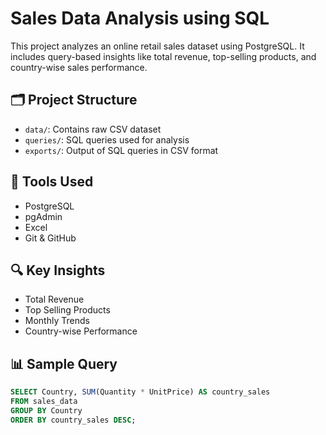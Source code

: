 # Sales Data Analysis using SQL

This project analyzes an online retail sales dataset using PostgreSQL. It includes query-based insights like total revenue, top-selling products, and country-wise sales performance.

## 🗂️ Project Structure

- `data/`: Contains raw CSV dataset
- `queries/`: SQL queries used for analysis
- `exports/`: Output of SQL queries in CSV format

## 🔧 Tools Used

- PostgreSQL
- pgAdmin
- Excel
- Git & GitHub

## 🔍 Key Insights

- Total Revenue
- Top Selling Products
- Monthly Trends
- Country-wise Performance

## 📊 Sample Query

```sql
SELECT Country, SUM(Quantity * UnitPrice) AS country_sales
FROM sales_data
GROUP BY Country
ORDER BY country_sales DESC;
